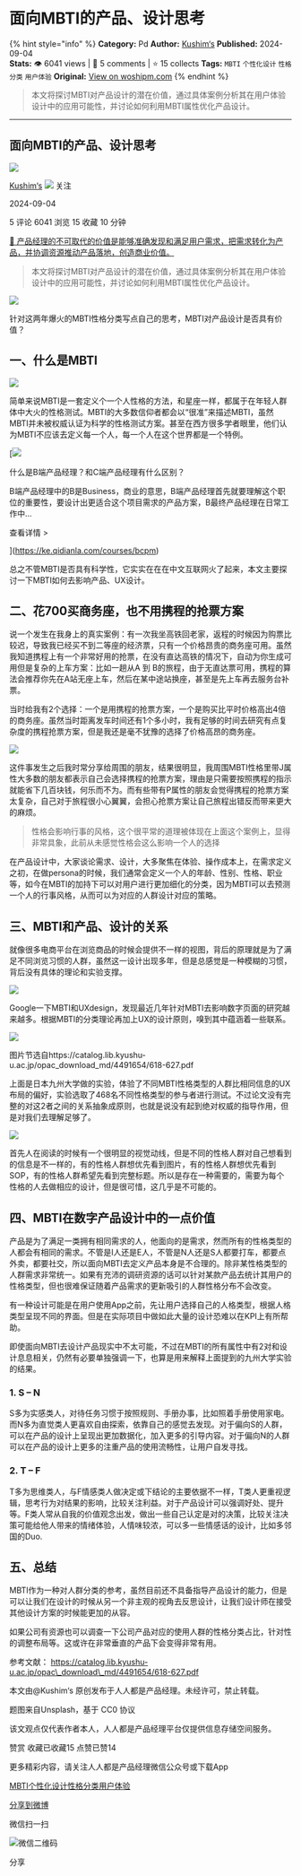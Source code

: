 # 面向MBTI的产品、设计思考
{% hint style="info" %}
**Category:** Pd
**Author:** [Kushim‘s](https://www.woshipm.com/u/114523)
**Published:** 2024-09-04  
**Stats:** 👁️ 6041 views | 💬 5 comments | ⭐ 15 collects
**Tags:** `MBTI` `个性化设计` `性格分类` `用户体验`
**Original:** [View on woshipm.com](https://www.woshipm.com/pd/6109203.html)
{% endhint %}
> 本文将探讨MBTI对产品设计的潜在价值，通过具体案例分析其在用户体验设计中的应用可能性，并讨论如何利用MBTI属性优化产品设计。

---

## 面向MBTI的产品、设计思考

[![](https://static.woshipm.com/ttw_avatar_20240720154449_8000.jpg?imageView2/1/w/72/h/72/q/100)](https://www.woshipm.com/u/114523)

[Kushim‘s](https://www.woshipm.com/u/114523) ![](https://static.woshipm.com/tag/1101_1@2x.png) 关注

2024-09-04

5 评论 6041 浏览 15 收藏 10 分钟

[🔗 产品经理的不可取代的价值是能够准确发现和满足用户需求，把需求转化为产品，并协调资源推动产品落地，创造商业价值。](https://ke.qidianla.com/courses/90pm)

> 本文将探讨MBTI对产品设计的潜在价值，通过具体案例分析其在用户体验设计中的应用可能性，并讨论如何利用MBTI属性优化产品设计。

![](https://image.woshipm.com/2023/04/13/240f47b8-d9ef-11ed-bd74-00163e0b5ff3.jpg)

针对这两年爆火的MBTI性格分类写点自己的思考，MBTI对产品设计是否具有价值？

## 一、什么是MBTI

![](https://image.woshipm.com/2024/09/03/9ff46202-6a0b-11ef-baf4-00163e0b5ff3.jpg)

简单来说MBTI是一套定义个一个人性格的方法，和星座一样，都属于在年轻人群体中大火的性格测试。MBTI的大多数信仰者都会以“很准”来描述MBTI，虽然MBTI并未被权威认证为科学的性格测试方案。甚至在西方很多学者眼里，他们认为MBTI不应该去定义每一个人，每一个人在这个世界都是一个特例。

[![](https://image.woshipm.com/2023/07/27/6f50fd24-2c7f-11ee-875d-00163e0b5ff3.png)

什么是B端产品经理？和C端产品经理有什么区别？

B端产品经理中的B是Business，商业的意思，B端产品经理首先就要理解这个职位的重要性，要设计出更适合这个项目需求的产品方案，B最终产品经理在日常工作中...

查看详情 >

](https://ke.qidianla.com/courses/bcpm)

总之不管MBTI是否具有科学性，它实实在在在中文互联网火了起来，本文主要探讨一下MBTI如何去影响产品、UX设计。

## 二、花700买商务座，也不用携程的抢票方案

说一个发生在我身上的真实案例：有一次我坐高铁回老家，返程的时候因为购票比较迟，导致我已经买不到二等座的经济票，只有一个价格昂贵的商务座可用。虽然我知道携程上有一个非常好用的抢票，在没有直达高铁的情况下，自动为你生成可用但是复杂的上车方案：比如一趟从A 到 B的旅程，由于无直达票可用，携程的算法会推荐你先在A站无座上车，然后在某中途站换座，甚至是先上车再去服务台补票。

当时给我有2个选择：一个是用携程的抢票方案，一个是购买比平时价格高出4倍的商务座。虽然当时距离发车时间还有1个多小时，我有足够的时间去研究有点复杂度的携程抢票方案，但是我还是毫不犹豫的选择了价格高昂的商务座。

![](https://image.woshipm.com/2024/09/03/a819ce5e-6a0b-11ef-9e12-00163e0b5ff3.png)

这件事发生之后我时常分享给周围的朋友，结果很明显，我周围MBTI性格里带J属性大多数的朋友都表示自己会选择携程的抢票方案，理由是只需要按照携程的指示就能省下几百块钱，何乐而不为。而有些带有P属性的朋友会觉得携程的抢票方案太复杂，自己对于旅程很小心翼翼，会担心抢票方案让自己旅程出错反而带来更大的麻烦。

> 性格会影响行事的风格，这个很平常的道理被体现在上面这个案例上，显得非常具象，此前从未感觉性格会这么影响一个人的选择

在产品设计中，大家谈论需求、设计，大多聚焦在体验、操作成本上，在需求定义之初，在做persona的时候，我们通常会定义一个人的年龄、性别、性格、职业等，如今在MBTI的加持下可以对用户进行更加细化的分类，因为MBTI可以去预测一个人的行事风格，从而可以为对应的人群设计对应的策略。

## 三、MBTI和产品、设计的关系

就像很多电商平台在浏览商品的时候会提供不一样的视图，背后的原理就是为了满足不同浏览习惯的人群，虽然这一设计出现多年，但是总感觉是一种模糊的习惯，背后没有具体的理论和实验支撑。

![](https://image.woshipm.com/2024/09/03/af30b45a-6a0b-11ef-baf4-00163e0b5ff3.jpg)

Google一下MBTI和UXdesign，发现最近几年针对MBTI去影响数字页面的研究越来越多。根据MBTI的分类理论再加上UX的设计原则，嗅到其中蕴涵着一些联系。

![](https://image.woshipm.com/2024/09/03/cbbad902-6a0b-11ef-baf4-00163e0b5ff3.jpg)

图片节选自https://catalog.lib.kyushu-u.ac.jp/opac\_download\_md/4491654/618-627.pdf

上面是日本九州大学做的实验，体验了不同MBTI性格类型的人群比相同信息的UX布局的偏好，实验选取了468名不同性格类型的参与者进行测试。不过论文没有完整的对这2者之间的关系抽象成原则，也就是说没有起到绝对权威的指导作用，但是对我们去理解足够了。

![](https://image.woshipm.com/2024/09/03/d2c58134-6a0b-11ef-baf4-00163e0b5ff3.png)

首先人在阅读的时候有一个很明显的视觉动线，但是不同的性格人群对自己想看到的信息是不一样的，有的性格人群想优先看到图片，有的性格人群想优先看到SOP，有的性格人群希望先看到完整标题。所以是存在一种需要的，需要为每个性格的人去做相应的设计，但是很可惜，这几乎是不可能的。

## 四、MBTI在数字产品设计中的一点价值

产品是为了满足一类拥有相同需求的人，他面向的是需求，然而所有的性格类型的人都会有相同的需求。不管是I人还是E人，不管是N人还是S人都要打车，都要点外卖，都要社交，所以面向MBTI去定义产品本身是不合理的。除非某性格类型的人群需求非常统一。如果有充沛的调研资源的话可以针对某款产品去统计其用户的性格类型，但也很难保证随着产品需求的更新吸引的人群性格分布不会改变。

有一种设计可能是在用户使用App之前，先让用户选择自己的人格类型，根据人格类型呈现不同的界面。但是在实际项目中做如此大量的设计恐难以在KPI上有所帮助。

即使面向MBTI去设计产品现实中不太可能，不过在MBTI的所有属性中有2对和设计息息相关，仍然有必要单独强调一下，也算是用来解释上面提到的九州大学实验的结果。

### 1\. S – N

S多为实感类人，对待任务习惯于按照规则、手册办事，比如照着手册使用家电。而N多为直觉类人更喜欢自由探索，依靠自己的感觉去发现。对于偏向S的人群，可以在产品的设计上呈现出更加数据化，加入更多的引导内容。对于偏向N的人群可以在产品的设计上更多的注重产品的使用流畅性，让用户自发寻找。

### 2\. T – F

T多为思维类人，与F情感类人做决定或下结论的主要依据不一样，T类人更重视逻辑，思考行为对结果的影响，比较关注利益。对于产品设计可以强调好处、提升等。F类人常从自我的价值观念出发，做出一些自己认定是对的决策，比较关注决策可能给他人带来的情绪体验，人情味较浓，可以多一些情感话的设计，比如多邻国的Duo.

## 五、总结

MBTI作为一种对人群分类的参考，虽然目前还不具备指导产品设计的能力，但是可以让我们在设计的时候从另一个非主观的视角去反思设计，让我们设计师在接受其他设计方案的时候能更加的从容。

如果公司有资源也可以调查一下公司产品对应的使用人群的性格分类占比，针对性的调整布局等。这或许在非常垂直的产品下会变得非常有用。

参考文献： https://catalog.lib.kyushu-u.ac.jp/opac\_download\_md/4491654/618-627.pdf

本文由@Kushim‘s 原创发布于人人都是产品经理。未经许可，禁止转载。

题图来自Unsplash，基于 CC0 协议

该文观点仅代表作者本人，人人都是产品经理平台仅提供信息存储空间服务。

赞赏 收藏已收藏15 点赞已赞14

更多精彩内容，请关注人人都是产品经理微信公众号或下载App

[MBTI](https://www.woshipm.com/tag/mbti)[个性化设计](https://www.woshipm.com/tag/%e4%b8%aa%e6%80%a7%e5%8c%96%e8%ae%be%e8%ae%a1)[性格分类](https://www.woshipm.com/tag/%e6%80%a7%e6%a0%bc%e5%88%86%e7%b1%bb)[用户体验](https://www.woshipm.com/tag/ue)

[分享到微博](https://service.weibo.com/share/share.php?appkey=2775287854&title=面向MBTI的产品、设计思考&url=https://www.woshipm.com/pd/6109203.html&pic=https://image.woshipm.com/2023/04/13/240f47b8-d9ef-11ed-bd74-00163e0b5ff3.jpg)

微信扫一扫

![微信二维码](https://api.pwmqr.com/qrcode/create/?url=https://www.woshipm.com/pd/6109203.html)

分享